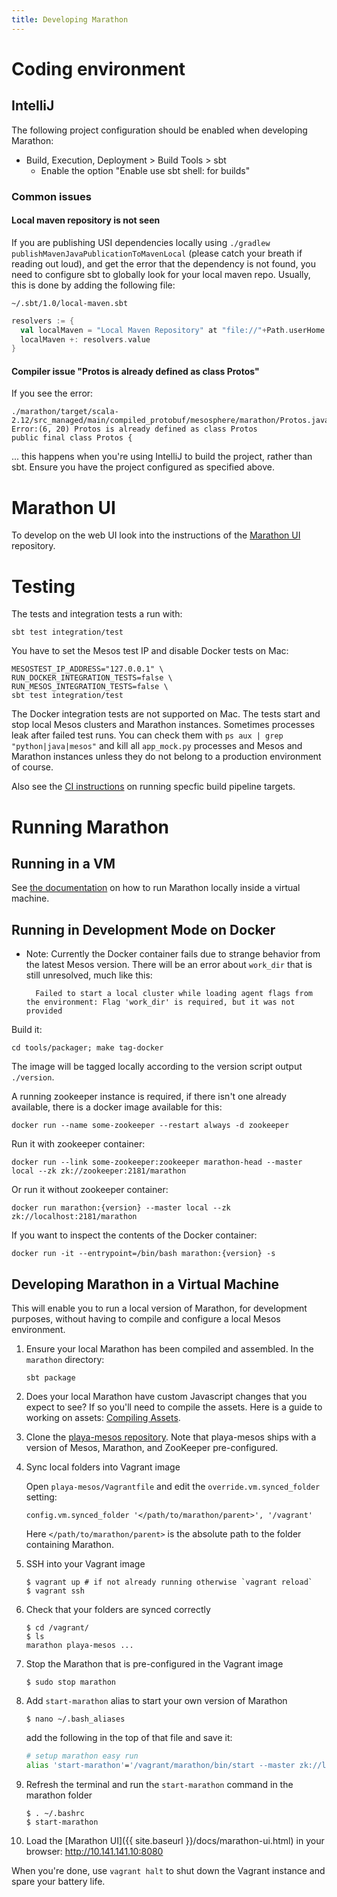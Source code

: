 ```yaml
---
title: Developing Marathon
---
```


# Coding environment

## IntelliJ

The following project configuration should be enabled when developing Marathon:

* Build, Execution, Deployment > Build Tools > sbt
    * Enable the option "Enable use sbt shell: for builds"

### Common issues

#### Local maven repository is not seen

If you are publishing USI dependencies locally using `./gradlew publishMavenJavaPublicationToMavenLocal` (please catch your breath if reading out loud), and get the error that the dependency is not found, you need to configure sbt to globally look for your local maven repo. Usually, this is done by adding the following file:

`~/.sbt/1.0/local-maven.sbt`

```scala
resolvers := {
  val localMaven = "Local Maven Repository" at "file://"+Path.userHome.absolutePath+"/.m2/repository"
  localMaven +: resolvers.value
}
```


#### Compiler issue "Protos is already defined as class Protos"

If you see the error:

```
./marathon/target/scala-2.12/src_managed/main/compiled_protobuf/mesosphere/marathon/Protos.java
Error:(6, 20) Protos is already defined as class Protos
public final class Protos {
```

... this happens when you're using IntelliJ to build the project, rather than sbt. Ensure you have the project configured as specified above.

# Marathon UI

To develop on the web UI look into the instructions of the [Marathon UI](https://github.com/mesosphere/marathon-ui) repository.

# Testing

The tests and integration tests a run with:

    sbt test integration/test

You have to set the Mesos test IP and disable Docker tests on Mac:

    MESOSTEST_IP_ADDRESS="127.0.0.1" \
    RUN_DOCKER_INTEGRATION_TESTS=false \
    RUN_MESOS_INTEGRATION_TESTS=false \
    sbt test integration/test

The Docker integration tests are not supported on Mac. The tests start and stop
local Mesos clusters and Marathon instances. Sometimes processes leak after
failed test runs. You can check them with `ps aux | grep "python|java|mesos"`
and kill all `app_mock.py` processes and Mesos and Marathon instances unless
they do not belong to a production environment of course.

Also see the [CI instructions](ci/README.md) on running specfic build pipeline
targets.



# Running Marathon

## Running in a VM

See [the documentation](https://mesosphere.github.io/marathon/docs/developing-vm.html) on how to run Marathon locally inside a virtual machine.

## Running in Development Mode on Docker

* Note: Currently the Docker container fails due to strange behavior from the latest Mesos version.  There will be an error about `work_dir` that is still unresolved, much like this:

        Failed to start a local cluster while loading agent flags from the environment: Flag 'work_dir' is required, but it was not provided

Build it:

    cd tools/packager; make tag-docker

The image will be tagged locally according to the version script output `./version`.

A running zookeeper instance is required, if there isn't one already available, there is a docker image available for this:

    docker run --name some-zookeeper --restart always -d zookeeper

Run it with zookeeper container:

    docker run --link some-zookeeper:zookeeper marathon-head --master local --zk zk://zookeeper:2181/marathon

Or run it without zookeeper container:

    docker run marathon:{version} --master local --zk zk://localhost:2181/marathon

If you want to inspect the contents of the Docker container:

    docker run -it --entrypoint=/bin/bash marathon:{version} -s


## Developing Marathon in a Virtual Machine

This will enable you to run a local version of Marathon, for development purposes, without having to compile and configure a local Mesos environment.

1. Ensure your local Marathon has been compiled and assembled. In the `marathon` directory:

    ```
    sbt package
    ```

2. Does your local Marathon have custom Javascript changes that you expect to see?
   If so you'll need to compile the assets. Here is a guide to working on assets:
   [Compiling Assets](https://github.com/mesosphere/marathon-ui#compiling-assets).

3.  Clone the [playa-mesos repository](https://github.com/mesosphere/playa-mesos). Note that playa-mesos ships with a version of Mesos, Marathon, and ZooKeeper pre-configured.

4.  Sync local folders into Vagrant image

    Open `playa-mesos/Vagrantfile` and edit the `override.vm.synced_folder` setting:

    ```
    config.vm.synced_folder '</path/to/marathon/parent>', '/vagrant'
    ```
    Here `</path/to/marathon/parent>` is the absolute path to the folder containing Marathon.

5. SSH into your Vagrant image

    ``` console
    $ vagrant up # if not already running otherwise `vagrant reload`
    $ vagrant ssh
    ```

6.  Check that your folders are synced correctly

    ``` console
    $ cd /vagrant/
    $ ls
    marathon playa-mesos ...
    ```

7. Stop the Marathon that is pre-configured in the Vagrant image

    ``` console
    $ sudo stop marathon
    ```

8. Add `start-marathon` alias to start your own version of Marathon

    ``` console
    $ nano ~/.bash_aliases
    ```

    add the following in the top of that file and save it:

    ``` bash
    # setup marathon easy run
    alias 'start-marathon'='/vagrant/marathon/bin/start --master zk://localhost:2181/mesos --zk zk://localhost:2181/marathon --assets_path src/main/resources/assets'
    ```

9.  Refresh the terminal and run the `start-marathon` command in the marathon folder

    ``` console
    $ . ~/.bashrc
    $ start-marathon
    ```

10. Load the [Marathon UI]({{ site.baseurl }}/docs/marathon-ui.html) in your browser: http://10.141.141.10:8080

When you're done, use `vagrant halt` to shut down the Vagrant instance and spare your battery life.
